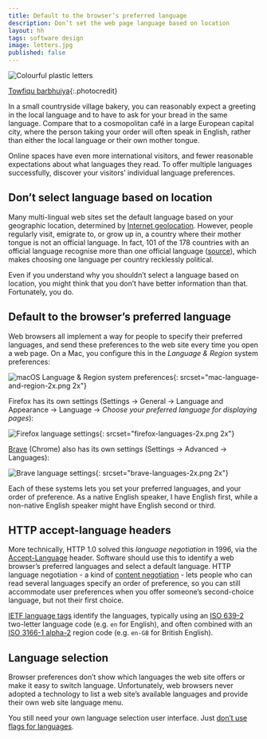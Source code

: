 ```yaml
---
title: Default to the browser’s preferred language
description: Don’t set the web page language based on location
layout: hh
tags: software design
image: letters.jpg
published: false
---
```


![Colourful plastic letters](letters.jpg)

[Towfiqu barbhuiya](https://unsplash.com/photos/5u6bz2tYhX8){:.photocredit}

In a small countryside village bakery, you can reasonably expect a greeting in the local language and to have to ask for your bread in the same language.
Compare that to a cosmopolitan café in a large European capital city, where the person taking your order will often speak in English, rather than either the local language or their own mother tongue.

Online spaces have even more international visitors, and fewer reasonable expectations about what languages they read.
To offer multiple languages successfully, discover your visitors’ individual language preferences.

## Don’t select language based on location

Many multi-lingual web sites set the default language based on your geographic location,
determined by [Internet geolocation](https://en.wikipedia.org/wiki/Internet_geolocation).
However, people regularly visit, emigrate to, or grow up in, a country where their mother tongue is not an official language.
In fact, 101 of the 178 countries with an official language recognise more than one official language
([source](https://en.wikipedia.org/wiki/Official_language)),
which makes choosing one language per country recklessly political.

Even if you understand why you shouldn’t select a language based on location,
you might think that you don’t have better information than that.
Fortunately, you do.

## Default to the browser’s preferred language

Web browsers all implement a way for people to specify their preferred languages, 
and send these preferences to the web site every time you open a web page.
On a Mac, you configure this in the _Language & Region_ system preferences:

![macOS Language & Region system preferences](mac-language-and-region.png){: srcset="mac-language-and-region-2x.png 2x"}

Firefox has its own settings (Settings → General → Language and Appearance → Language → 
_Choose your preferred language for displaying pages_):

![Firefox language settings](firefox-languages.png){: srcset="firefox-languages-2x.png 2x"}

[Brave](https://brave.com/) (Chrome) also has its own settings (Settings → Advanced → Languages):

![Brave language settings](brave-languages.png){: srcset="brave-languages-2x.png 2x"}

Each of these systems lets you set your preferred languages, and your order of preference.
As a native English speaker, I have English first, while a non-native English speaker might have English second or third.

## HTTP accept-language headers

More technically, HTTP 1.0 solved this _language negotiation_ in 1996, via the 
[Accept-Language](https://developer.mozilla.org/en-US/docs/Web/HTTP/Headers/Accept-Language) header.
Software should use this to identify a web browser’s preferred languages and select a default language.
HTTP language negotiation - a kind of
[content negotiation](https://en.wikipedia.org/wiki/Content_negotiation) -
lets people who can read several languages specify an order of preference, 
so you can still accommodate user preferences when you offer someone’s second-choice language, but not their first choice.

[IETF language tags](https://en.wikipedia.org/wiki/IETF_language_tag)
identify the languages, typically using an
[ISO 639-2](https://en.wikipedia.org/wiki/ISO_639-2) two-letter language code (e.g. `en` for English),
and often combined with an
[ISO 3166-1 alpha-2](https://en.wikipedia.org/wiki/ISO_3166-1_alpha-2) region code
(e.g. `en-GB` for British English).

## Language selection

Browser preferences don’t show which languages the web site offers or make it easy to switch language.
Unfortunately, web browsers never adopted a technology to list a web site’s available languages and provide their own web site language menu.

You still need your own language selection user interface.
Just [don’t use flags for languages](language-selection).

